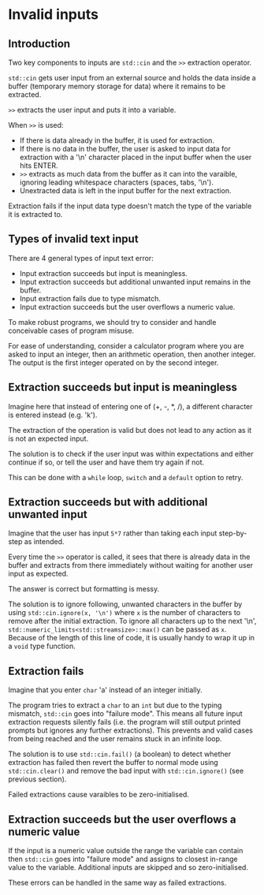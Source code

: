 # Invalid inputs

## Introduction

Two key components to inputs are `std::cin` and the `>>` extraction operator.

`std::cin` gets user input from an external source and holds the data inside a buffer (temporary memory storage for data) where it remains to be extracted.

`>>` extracts the user input and puts it into a variable.

When `>>` is used:
- If there is data already in the buffer, it is used for extraction.
- If there is no data in the buffer, the user is asked to input data for extraction with a '\n' character placed in the input buffer when the user hits ENTER.
- `>>` extracts as much data from the buffer as it can into the varaible, ignoring leading whitespace characters (spaces, tabs, '\n').
- Unextracted data is left in the input buffer for the next extraction.

Extraction fails if the input data type doesn't match the type of the variable it is extracted to.

## Types of invalid text input

There are 4 general types of input text error:
- Input extraction succeeds but input is meaningless.
- Input extraction succeeds but additional unwanted input remains in the buffer.
- Input extraction fails due to type mismatch.
- Input extraction succeeds but the user overflows a numeric value.

To make robust programs, we should try to consider and handle conceivable cases of program misuse.

For ease of understanding, consider a calculator program where you are asked to input an integer, then an arithmetic operation, then another integer.
The output is the first integer operated on by the second integer.

## Extraction succeeds but input is meaningless

Imagine here that instead of entering one of (+, -, \*, /), a different character is entered instead (e.g. 'k').

The extraction of the operation is valid but does not lead to any action as it is not an expected input.

The solution is to check if the user input was within expectations and either continue if so, or tell the user and have them try again if not.

This can be done with a `while` loop, `switch` and a `default` option to retry.

## Extraction succeeds but with additional unwanted input

Imagine that the user has input `5*7` rather than taking each input step-by-step as intended.

Every time the `>>` operator is called, it sees that there is already data in the buffer and extracts from there immediately without waiting for another user input as expected.

The answer is correct but formatting is messy.

The solution is to ignore following, unwanted characters in the buffer by using `std::cin.ignore(x, '\n')` where `x` is the number of characters to remove after the initial extraction.
To ignore all characters up to the next '\n', `std::numeric_limits<std::streamsize>::max()` can be passed as `x`.
Because of the length of this line of code, it is usually handy to wrap it up in a `void` type function.

## Extraction fails

Imagine that you enter `char` 'a' instead of an integer initially.

The program tries to extract a `char` to an `int` but due to the typing mismatch, `std::cin` goes into "failure mode".
This means all future input extraction requests silently fails (i.e. the program will still output printed prompts but ignores any further extractions).
This prevents and valid cases from being reached and the user remains stuck in an infinite loop.

The solution is to use `std::cin.fail()` (a boolean) to detect whether extraction has failed then revert the buffer to normal mode using `std::cin.clear()` and remove the bad input with `std::cin.ignore()` (see previous section).

Failed extractions cause varaibles to be zero-initialised.

## Extraction succeeds but the user overflows a numeric value

If the input is a numeric value outside the range the variable can contain then `std::cin` goes into "failure mode" and assigns to closest in-range value to the variable.
Additional inputs are skipped and so zero-initialised.

These errors can be handled in the same way as failed extractions.
